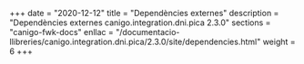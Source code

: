 +++
date        = "2020-12-12"
title       = "Dependències externes"
description = "Dependències externes canigo.integration.dni.pica 2.3.0"
sections    = "canigo-fwk-docs"
enllac		= "/documentacio-llibreries/canigo.integration.dni.pica/2.3.0/site/dependencies.html"
weight		= 6
+++
